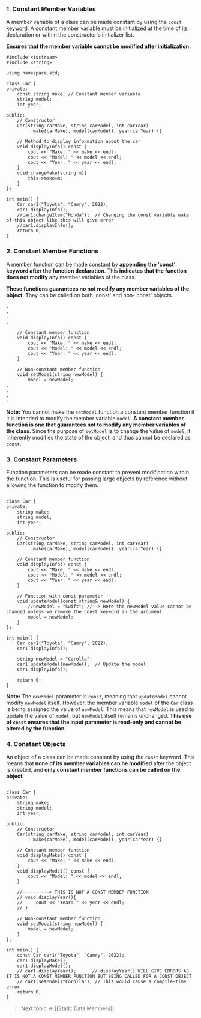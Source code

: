 
### 1. Constant Member Variables

A member variable of a class can be made constant by using the `const` keyword. A constant member variable must be initialized at the time of its declaration or within the constructor's initializer list.

**Ensures that the member variable cannot be modified after initialization.**

```
#include <iostream>
#include <string>

using namespace std;

class Car {
private:
    const string make; // Constant member variable
    string model;
    int year;

public:
    // Constructor
    Car(string carMake, string carModel, int carYear) 
        : make(carMake), model(carModel), year(carYear) {}

    // Method to display information about the car
    void displayInfo() const {
        cout << "Make: " << make << endl;
        cout << "Model: " << model << endl;
        cout << "Year: " << year << endl;
    }
    void changeMake(string m){
        this->make=m;
    }
};

int main() {
    Car car1("Toyota", "Camry", 2022);
    car1.displayInfo();
    //car1.changeItem("Honda");  // Changing the const variable make of this object like this will give error
    //car1.displayInfo();
    return 0;
}

```

### 2. Constant Member Functions

A member function can be made constant by **appending the 'const' keyword after the function declaration**. This **indicates that the function does not modify** any member variables of the class.

**These functions guarantees no not modify any member variables of the object**. They can be called on both 'const' and non-'const' objects.

```
.
.
.
.

    // Constant member function
    void displayInfo() const {
        cout << "Make: " << make << endl;
        cout << "Model: " << model << endl;
        cout << "Year: " << year << endl;
    }

    // Non-constant member function
    void setModel(string newModel) {
        model = newModel;
.
.
.
.

```

**Note:** You cannot make the `setModel` function a constant member function if it is intended to modify the member variable `model`. **A constant member function is one that guarantees not to modify any member variables of the class**. Since the purpose of `setModel` is to change the value of `model`, it inherently modifies the state of the object, and thus cannot be declared as `const`.


### 3. Constant Parameters

Function parameters can be made constant to prevent modification within the function. This is useful for passing large objects by reference without allowing the function to modify them.

```

class Car {
private:
    string make;
    string model;
    int year;

public:
    // Constructor
    Car(string carMake, string carModel, int carYear) 
        : make(carMake), model(carModel), year(carYear) {}

    // Constant member function
    void displayInfo() const {
        cout << "Make: " << make << endl;
        cout << "Model: " << model << endl;
        cout << "Year: " << year << endl;
    }

    // Function with const parameter
    void updateModel(const string& newModel) {
        //newModel = "Swift"; //--> Here the newModel value cannot be changed unless we remove the const keyword in the argument
        model = newModel;
    }
};

int main() {
    Car car1("Toyota", "Camry", 2022);
    car1.displayInfo();
    
    string newModel = "Corolla";
    car1.updateModel(newModel);  // Update the model
    car1.displayInfo();
    
    return 0;
}

```

**Note:** The `newModel` parameter is `const`, meaning that `updateModel` cannot modify `newModel` itself. However, the member variable `model` of the `Car` class is being assigned the value of `newModel`. This means that `newModel` is used to update the value of `model`, but `newModel` itself remains unchanged.
**This use of `const` ensures that the input parameter is read-only and cannot be altered by the function.**


### 4. Constant Objects

An object of a class can be made constant by using the `const` keyword. This means that **none of its member variables can be modified** after the object is created, and **only constant member functions can be called on the object**.

```

class Car {
private:
    string make;
    string model;
    int year;

public:
    // Constructor
    Car(string carMake, string carModel, int carYear) 
        : make(carMake), model(carModel), year(carYear) {}

    // Constant member function
    void displayMake() const {
        cout << "Make: " << make << endl;
    }
    void displayModel() const {
        cout << "Model: " << model << endl;
    }
    
    //----------> THIS IS NOT A CONST MEMBER FUNCTION
    // void displayYear(){
    //     cout << "Year: " << year << endl;
    // }

    // Non-constant member function
    void setModel(string newModel) {
        model = newModel;
    }
};

int main() {
    const Car car1("Toyota", "Camry", 2022);
    car1.displayMake();
    car1.displayModel();
    // car1.displayYear();      // displayYear() WILL GIVE ERRORS AS IT IS NOT A CONST MEMBER FUNCTION BUT BEING CALLED FOR A CONST OBJECT
    // car1.setModel("Corolla"); // This would cause a compile-time error
    return 0;
}

```





> Next topic -> [[Static Data Members]]